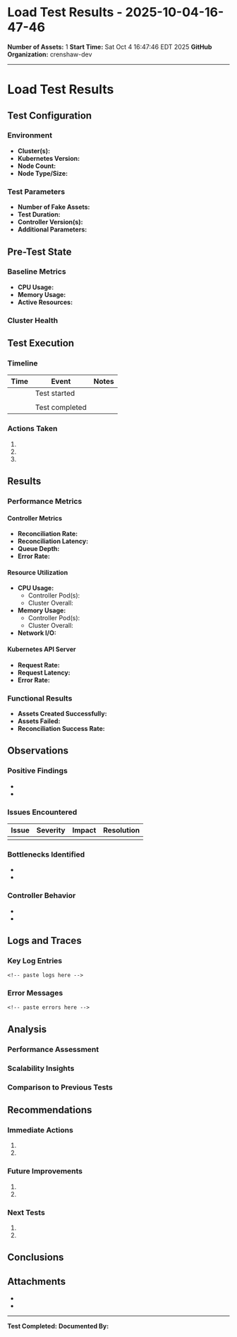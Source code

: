 # Load Test Results - 2025-10-04-16-47-46

**Number of Assets:** 1
**Start Time:** Sat Oct  4 16:47:46 EDT 2025
**GitHub Organization:** crenshaw-dev

---

# Load Test Results

<!-- This template will be copied to each run directory and should be filled out during/after the test -->

## Test Configuration

### Environment
- **Cluster(s):** <!-- e.g., staging-cluster-1, staging-cluster-2 -->
- **Kubernetes Version:** <!-- e.g., 1.28.0 -->
- **Node Count:** <!-- Number of nodes in cluster -->
- **Node Type/Size:** <!-- e.g., n1-standard-4, t3.large -->

### Test Parameters
- **Number of Fake Assets:** <!-- Will be filled in by setup script -->
- **Test Duration:** <!-- How long the test ran -->
- **Controller Version(s):** <!-- Version of the controllers being tested -->
- **Additional Parameters:** <!-- Any other relevant configuration -->

## Pre-Test State

### Baseline Metrics
- **CPU Usage:** <!-- Baseline CPU before test -->
- **Memory Usage:** <!-- Baseline memory before test -->
- **Active Resources:** <!-- Count of resources before test -->

### Cluster Health
<!-- Document any pre-existing issues or cluster state -->

## Test Execution

### Timeline
<!-- Document key events during the test -->

| Time | Event | Notes |
|------|-------|-------|
| | Test started | |
| | | |
| | Test completed | |

### Actions Taken
<!-- Document step-by-step what you did during the test -->

1. 
2. 
3. 

## Results

### Performance Metrics

#### Controller Metrics
- **Reconciliation Rate:** <!-- reconciliations per second/minute -->
- **Reconciliation Latency:** <!-- p50, p95, p99 latencies -->
- **Queue Depth:** <!-- work queue depth over time -->
- **Error Rate:** <!-- errors per second/minute -->

#### Resource Utilization
- **CPU Usage:**
  - Controller Pod(s): <!-- peak and average -->
  - Cluster Overall: <!-- impact on cluster -->
- **Memory Usage:**
  - Controller Pod(s): <!-- peak and average -->
  - Cluster Overall: <!-- impact on cluster -->
- **Network I/O:** <!-- if relevant -->

#### Kubernetes API Server
- **Request Rate:** <!-- requests per second -->
- **Request Latency:** <!-- p50, p95, p99 -->
- **Error Rate:** <!-- 4xx, 5xx errors -->

### Functional Results
- **Assets Created Successfully:** <!-- number/percentage -->
- **Assets Failed:** <!-- number/percentage -->
- **Reconciliation Success Rate:** <!-- percentage -->

## Observations

### Positive Findings
<!-- What worked well? -->

- 
- 

### Issues Encountered
<!-- What problems occurred? -->

| Issue | Severity | Impact | Resolution |
|-------|----------|--------|------------|
| | | | |

### Bottlenecks Identified
<!-- Where are the performance constraints? -->

- 
- 

### Controller Behavior
<!-- How did the controllers respond under load? -->

- 
- 

## Logs and Traces

### Key Log Entries
<!-- Paste relevant log excerpts -->

```
<!-- paste logs here -->
```

### Error Messages
<!-- Document any error messages encountered -->

```
<!-- paste errors here -->
```

## Analysis

### Performance Assessment
<!-- Overall assessment of performance under this load -->

### Scalability Insights
<!-- What does this test tell us about scalability? -->

### Comparison to Previous Tests
<!-- If applicable, how does this compare to earlier runs? -->

## Recommendations

### Immediate Actions
<!-- What should be done right away? -->

1. 
2. 

### Future Improvements
<!-- What could be improved for better performance? -->

1. 
2. 

### Next Tests
<!-- What should be tested next? -->

1. 
2. 

## Conclusions

<!-- Overall conclusions from this load test -->

## Attachments

<!-- Reference any additional files, screenshots, or data -->

- 
- 

---

**Test Completed:** <!-- Fill in completion timestamp -->
**Documented By:** <!-- Your name -->

